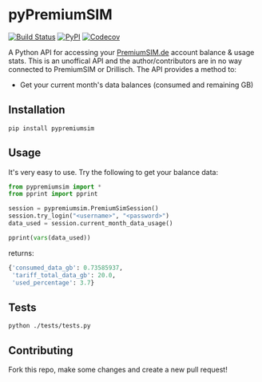 # pyPremiumSIM
[![Build Status](https://travis-ci.org/skhg/pypremiumsim.svg?branch=main)](https://travis-ci.org/skhg/pypremiumsim) [![PyPI](https://img.shields.io/pypi/v/pypremiumsim.svg)](https://pypi.python.org/pypi/pypremiumsim/) [![Codecov](https://img.shields.io/codecov/c/github/skhg/pypremiumsim.svg)](https://codecov.io/gh/skhg/pypremiumsim)

A Python API for accessing your [PremiumSIM.de](https://www.premiumsim.de/) account balance &amp; usage stats. This is an unoffical API and the author/contributors are in no way connected to PremiumSIM or Drillisch. The API provides a method to:
* Get your current month's data balances (consumed and remaining GB)

## Installation
`pip install pypremiumsim`

## Usage
It's very easy to use. Try the following to get your balance data:
```python
from pypremiumsim import *
from pprint import pprint

session = pypremiumsim.PremiumSimSession()
session.try_login("<username>", "<password>")
data_used = session.current_month_data_usage()

pprint(vars(data_used))
```
returns:
```python
{'consumed_data_gb': 0.73585937,
 'tariff_total_data_gb': 20.0,
 'used_percentage': 3.7}
 ```
 
 ## Tests
 `python ./tests/tests.py`
 
 ## Contributing
 Fork this repo, make some changes and create a new pull request!
